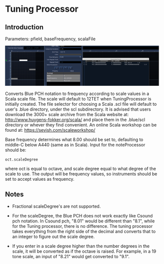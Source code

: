 # Tuning Processor

## Introduction

Parameters: pfield, baseFrequency, scalaFile

![](../../../images/TuningProcessor.png)

Converts Blue PCH notation to frequency according to scale values in a
Scala scale file. The scale will default to 12TET when TuningProcessor
is initially created. The file selector for choosing a Scala .scl file
will default to user's .blue directory, under the scl subdirectory. It
is advised that users download the 3000+ scale archive from the Scala
website at: http://www.huygens-fokker.org/scala/ and place them in the
.blue/scl directory or whever they find convenient. An online Scala 
workshop can be found at: https://sevish.com/scaleworkshop/

Base frequency determines what 8.00 should be set to, defaulting to
middle-C below A440 (same as in Scala). Input for the noteProcessor
should be:

    oct.scaleDegree

where oct is equal to octave, and scale degree equal to what degree of
the scale to use. The output will be frequency values, so instruments
should be set to accept values as frequency.

## Notes

  - Fractional scaleDegree's are not supported.

  - For the scaleDegree, the Blue PCH does not work exactly like Csound
    pch notation. In Csound pch, "8.01" would be different than "8.1",
    while for the Tuning processor, there is no difference. The tuning
    processor takes everything from the right side of the decimal and
    converts that to an integer to figure out the scale degree.

  - If you enter in a scale degree higher than the number degrees in the
    scale, it will be converted as if the octave is raised. For example,
    in a 19 tone scale, an input of "8.21" would get converted to "9.1".
